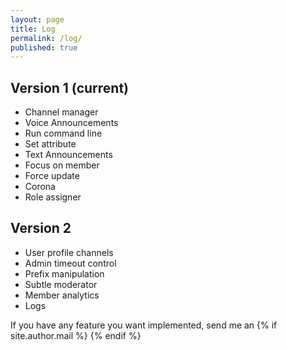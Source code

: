 ```yaml
---
layout: page
title: Log
permalink: /log/
published: true
---
```


<div class="page" markdown="1">

## Version 1 (current)

* Channel manager
* Voice Announcements
* Run command line
* Set attribute
* Text Announcements
* Focus on member
* Force update
* Corona
* Role assigner


## Version 2

* User profile channels
* Admin timeout control
* Prefix manipulation
* Subtle moderator
* Member analytics
* Logs

<div>
If you have any feature you want implemented, send me an 
{% if site.author.mail %}
    <a href="mailto:{{ site.author.mail }}" target="_blank">
        <span class="icon-mail_outline"></span>
    </a>
{% endif %}
</div>

</div>
